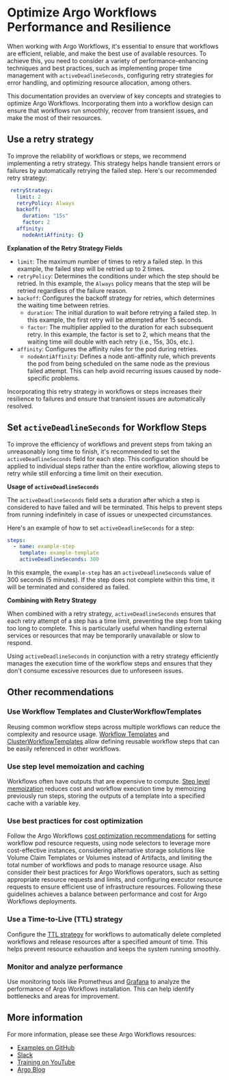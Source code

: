 # Optimize Argo Workflows Performance and Resilience

When working with Argo Workflows, it's essential to ensure that workflows are efficient, reliable, and make the best use of available resources. To achieve this, you need to consider a variety of performance-enhancing techniques and best practices, such as implementing proper time management with `activeDeadlineSeconds`, configuring retry strategies for error handling, and optimizing resource allocation, among others.

This documentation provides an overview of key concepts and strategies to optimize Argo Workflows. Incorporating them into a workflow design can ensure that workflows run smoothly, recover from transient issues, and make the most of their resources.

## Use a retry strategy

To improve the reliability of workflows or steps, we recommend implementing a retry strategy. This strategy helps handle transient errors or failures by automatically retrying the failed step. Here's our recommended retry strategy:

```yaml
 retryStrategy:
   limit: 2
   retryPolicy: Always
   backoff:
     duration: "15s"
     factor: 2
   affinity:
     nodeAntiAffinity: {}
```

**Explanation of the Retry Strategy Fields**

* `limit`: The maximum number of times to retry a failed step. In this example, the failed step will be retried up to 2 times.
* `retryPolicy`: Determines the conditions under which the step should be retried. In this example, the `Always` policy means that the step will be retried regardless of the failure reason.
* `backoff`: Configures the backoff strategy for retries, which determines the waiting time between retries.
  * `duration`: The initial duration to wait before retrying a failed step. In this example, the first retry will be attempted after 15 seconds.
  * `factor`: The multiplier applied to the duration for each subsequent retry. In this example, the factor is set to 2, which means that the waiting time will double with each retry (i.e., 15s, 30s, etc.).
* `affinity`: Configures the affinity rules for the pod during retries.
  * `nodeAntiAffinity`: Defines a node anti-affinity rule, which prevents the pod from being scheduled on the same node as the previous failed attempt. This can help avoid recurring issues caused by node-specific problems.

Incorporating this retry strategy in workflows or steps increases their resilience to failures and ensure that transient issues are automatically resolved.

## Set `activeDeadlineSeconds` for Workflow Steps

To improve the efficiency of workflows and prevent steps from taking an unreasonably long time to finish, it's recommended to set the `activeDeadlineSeconds` field for each step. This configuration should be applied to individual steps rather than the entire workflow, allowing steps to retry while still enforcing a time limit on their execution.

**Usage of `activeDeadlineSeconds`**

The `activeDeadlineSeconds` field sets a duration after which a step is considered to have failed and will be terminated. This helps to prevent steps from running indefinitely in case of issues or unexpected circumstances.

Here's an example of how to set `activeDeadlineSeconds` for a step:

```yaml
steps:
  - name: example-step
    template: example-template
    activeDeadlineSeconds: 300
```

In this example, the `example-step` has an `activeDeadlineSeconds` value of 300 seconds (5 minutes). If the step does not complete within this time, it will be terminated and considered as failed.

**Combining with Retry Strategy**

When combined with a retry strategy, `activeDeadlineSeconds` ensures that each retry attempt of a step has a time limit, preventing the step from taking too long to complete. This is particularly useful when handling external services or resources that may be temporarily unavailable or slow to respond.

Using `activeDeadlineSeconds` in conjunction with a retry strategy efficiently manages the execution time of the workflow steps and ensures that they don't consume excessive resources due to unforeseen issues.

## Other recommendations

### Use Workflow Templates and ClusterWorkflowTemplates

Reusing common workflow steps across multiple workflows can reduce the complexity and resource usage. [Workflow Templates](https://argoproj.github.io/argo-workflows/workflow-templates/) and [ClusterWorkflowTemplates](https://argoproj.github.io/argo-workflows/cluster-workflow-templates/) allow defining reusable workflow steps that can be easily referenced in other workflows.

### Use step level memoization and caching

Workflows often have outputs that are expensive to compute. [Step level memoization](https://argoproj.github.io/argo-workflows/memoization/) reduces cost and workflow execution time by memoizing previously run steps, storing the outputs of a template into a specified cache with a variable key.

### Use best practices for cost optimization

Follow the Argo Workflows [cost optimization recommendations](https://argoproj.github.io/argo-workflows/cost-optimisation/) for setting workflow pod resource requests, using node selectors to leverage more cost-effective instances, considering alternative storage solutions like Volume Claim Templates or Volumes instead of Artifacts, and limiting the total number of workflows and pods to manage resource usage. Also consider their best practices for Argo Workflows operators, such as setting appropriate resource requests and limits, and configuring executor resource requests to ensure efficient use of infrastructure resources. Following these guidelines achieves a balance between performance and cost for Argo Workflows deployments.

### Use a Time-to-Live (TTL) strategy

Configure the [TTL strategy](https://github.com/argoproj/argo-workflows/blob/master/examples/gc-ttl.yaml) for workflows to automatically delete completed workflows and release resources after a specified amount of time. This helps prevent resource exhaustion and keeps the system running smoothly.

### Monitor and analyze performance

Use monitoring tools like Prometheus and [Grafana](../grafana.md) to analyze the performance of Argo Workflows installation. This can help identify bottlenecks and areas for improvement.

## More information

For more information, please see these Argo Workflows resources:

* [Examples on GitHub](https://github.com/argoproj/argo-workflows/tree/master/examples)
* [Slack](https://argoproj.github.io/community/join-slack/)
* [Training on YouTube](https://www.youtube.com/playlist?list=PLGHfqDpnXFXLHfeapfvtt9URtUF1geuBo)
* [Argo Blog](https://blog.argoproj.io/)

